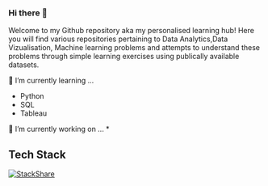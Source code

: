 ### Hi there 👋

<!--
**ekattoor/ekattoor** is a ✨ _special_ ✨ repository because its `README.md` (this file) appears on your GitHub profile.

Here are some ideas to get you started:


- 🌱 I’m currently learning ...
- 👯 I’m looking to collaborate on ...
- 🤔 I’m looking for help with ...
- 💬 Ask me about ...
- 📫 How to reach me: ...
- 😄 Pronouns: ...
- ⚡ Fun fact: ...
-->

Welcome to my Github repository aka my personalised learning hub! Here you will find various repositories pertaining to Data Analytics,Data Vizualisation, Machine learning problems and attempts to understand these problems through simple learning exercises using publically available datasets.  


🌱 I’m currently learning ...
* Python
* SQL
* Tableau  

🔭 I’m currently working on ...
*

## Tech Stack

[![StackShare](http://img.shields.io/badge/tech-stack-0690fa.svg?style=flat)](https://stackshare.io/elnajkattoor/my-stack)
